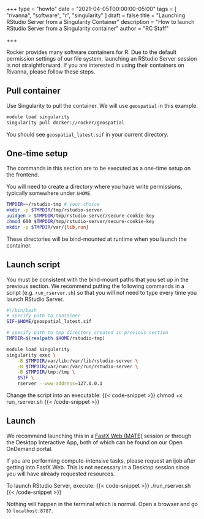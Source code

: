 +++
type = "howto"
date = "2021-04-05T00:00:00-05:00"
tags = [
  "rivanna", "software", "r", "singularity"
]
draft = false
title = "Launching RStudio Server from a Singularity Container"
description = "How to launch RStudio Server from a Singularity container"
author = "RC Staff"

+++

Rocker provides many software containers for R. Due to the default permission settings of our file system, launching an RStudio Server session is not straightforward. If you are interested in using their containers on Rivanna, please follow these steps.

## Pull container
Use Singularity to pull the container. We will use `geospatial` in this example.

```bash
module load singularity
singularity pull docker://rocker/geospatial
```

You should see `geospatial_latest.sif` in your current directory.

## One-time setup
The commands in this section are to be executed as a one-time setup on the frontend.

You will need to create a directory where you have write permissions, typically somewhere under `$HOME`.

```bash
TMPDIR=~/rstudio-tmp # your choice
mkdir -p $TMPDIR/tmp/rstudio-server
uuidgen > $TMPDIR/tmp/rstudio-server/secure-cookie-key
chmod 600 $TMPDIR/tmp/rstudio-server/secure-cookie-key
mkdir -p $TMPDIR/var/{lib,run}
```

These directories will be bind-mounted at runtime when you launch the container.

## Launch script
You must be consistent with the bind-mount paths that you set up in the previous section. We recommend putting the following commands in a script (e.g. `run_rserver.sh`) so that you will not need to type every time you launch RStudio Server.

```bash
#!/bin/bash
# specify path to container
SIF=$HOME/geospatial_latest.sif

# specify path to tmp directory created in previous section
TMPDIR=$(realpath $HOME/rstudio-tmp)

module load singularity
singularity exec \
    -B $TMPDIR/var/lib:/var/lib/rstudio-server \
    -B $TMPDIR/var/run:/var/run/rstudio-server \
    -B $TMPDIR/tmp:/tmp \
    $SIF \
    rserver --www-address=127.0.0.1
```

Change the script into an executable:
{{< code-snippet >}}
chmod +x run_rserver.sh
{{< /code-snippet >}}

## Launch
We recommend launching this in a [FastX Web (MATE)](/userinfo/rivanna/logintools/fastx/) session or through the Desktop Interactive App, both of which can be found on our Open OnDemand portal.

If you are performing compute-intensive tasks, please request an ijob after getting into FastX Web. This is not necessary in a Desktop session since you will have already requested resources.

To launch RStudio Server, execute:
{{< code-snippet >}}
./run_rserver.sh
{{< /code-snippet >}}

Nothing will happen in the terminal which is normal. Open a browser and go to `localhost:8787`.
